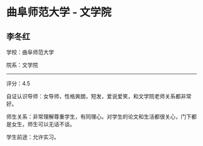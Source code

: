 # 曲阜师范大学 - 文学院

## 李冬红

学校：曲阜师范大学

院系：文学院

* * *

评分：4.5

自证认识导师：女导师，性格爽朗，短发，爱说爱笑，和文学院老师关系都非常好。

师生关系：非常理解尊重学生，有同理心。对学生的论文和生活都很关心，门下都是女生，师生可以无话不谈。

学生前途：允许实习。